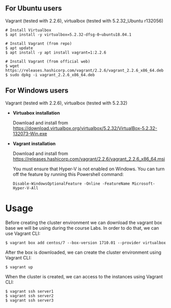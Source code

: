 ## For Ubuntu users

Vagrant (tested with 2.2.6), virtualbox (tested with 5.2.32_Ubuntu r132056)

```
# Install Virtualbox
$ apt install -y virtualbox=5.2.32-dfsg-0~ubuntu18.04.1

# Install Vagrant (from repo)
$ apt update
$ apt install -y apt install vagrant=1:2.2.6

# Install Vagrant (from official web)
$ wget https://releases.hashicorp.com/vagrant/2.2.6/vagrant_2.2.6_x86_64.deb
$ sudo dpkg -i vagrant_2.2.6_x86_64.deb
```

## For Windows users
Vagrant (tested with 2.2.6), virtualbox (tested with 5.2.32)

* **Virtuabox installation**

   Download and install from https://download.virtualbox.org/virtualbox/5.2.32/VirtualBox-5.2.32-132073-Win.exe

* **Vagrant installation**

   Download and install from https://releases.hashicorp.com/vagrant/2.2.6/vagrant_2.2.6_x86_64.msi

   You must ensure that Hyper-V is not enabled on Windows. You can turn off the feature by running this Powershell command:

   ```
   Disable-WindowsOptionalFeature -Online -FeatureName Microsoft-Hyper-V-All
   ```

# Usage

Before creating the cluster environment we can download the vagrant box base we will be using during the course Labs. In order to do that, we can use Vagrant CLI:

```
$ vagrant box add centos/7 --box-version 1710.01 --provider virtualbox
```

After the box is downloaded, we can create the cluster environment using Vagrant CLI:

```
$ vagrant up
```

When the cluster is created, we can access to the instances using Vagrant CLI:

```
$ vagrant ssh server1
$ vagrant ssh server2
$ vagrant ssh server3
```
